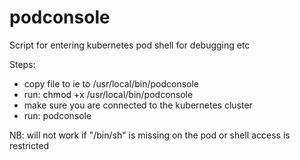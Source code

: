 # podconsole
Script for entering kubernetes pod shell for debugging etc

Steps:
- copy file to ie to /usr/local/bin/podconsole
- run: chmod +x /usr/local/bin/podconsole
- make sure you are connected to the kubernetes cluster
- run: podconsole

NB: will not work if "/bin/sh" is missing on the pod or shell access is restricted

